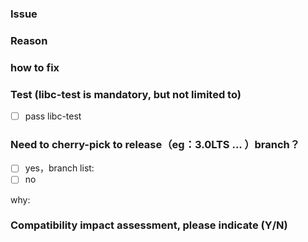 ### Issue


### Reason


### how to fix


### Test (libc-test is mandatory, but not limited to)
- [ ] pass libc-test

### Need to cherry-pick to release（eg：3.0LTS ... ）branch？

- [ ] yes，branch list:
- [ ] no

why:

### Compatibility impact assessment, please indicate (Y/N)